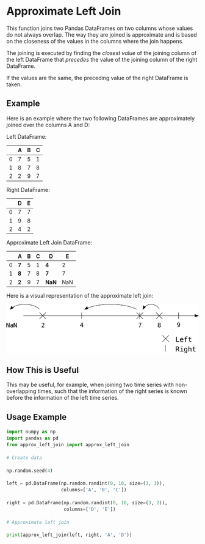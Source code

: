 # Approximate Left Join

This function joins two Pandas DataFrames on two columns whose values do not always overlap. The way they are joined is approximate and is based on the closeness of the values in the columns where the join happens.

The joining is executed by finding the _closest value_ of the joining column of the left DataFrame that _precedes_ the value of the joining column of the right DataFrame.

If the values are the same, the preceding value of the right DataFrame is taken.

## Example

Here is an example where the two following DataFrames are approximately joined over the columns A and D:

Left DataFrame:

|      | A    | B    | C    |
| ---- | ---- | ---- | ---- |
| 0    | 7    | 5    | 1    |
| 1    | 8    | 7    | 8    |
| 2    | 2    | 9    | 7    |

Right DataFrame:

|      | D    | E    |
| ---- | ---- | ---- |
| 0    | 7    | 7    |
| 1    | 9    | 8    |
| 2    | 4    | 2    |

Approximate Left Join DataFrame:

|      | A     | B    | C    | D       | E    |
| ---- | ----- | ---- | ---- | ------- | ---- |
| 0    | **7** | 5    | 1    | **4**   | 2    |
| 1    | **8** | 7    | 8    | **7**   | 7    |
| 2    | **2** | 9    | 7    | **NaN** | NaN  |



Here is a visual representation of the approximate left join:

![](Resources/drawing.png)

## How This is Useful

This may be useful, for example, when joining two time series with non-overlapping times, such that the information of the right series is known before the information of the left time series.

## Usage Example

```python
import numpy as np
import pandas as pd
from approx_left_join import approx_left_join

# Create data

np.random.seed(4)

left = pd.DataFrame(np.random.randint(0, 10, size=(3, 3)),
                    columns=['A', 'B', 'C'])

right = pd.DataFrame(np.random.randint(0, 10, size=(3, 2)),
                     columns=['D', 'E'])

# Approximate left join

print(approx_left_join(left, right, 'A', 'D'))
```

